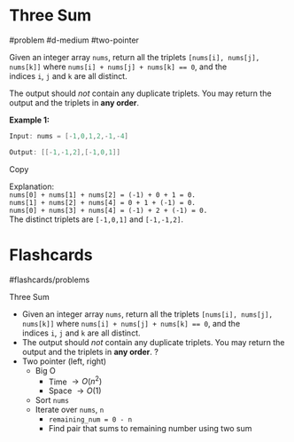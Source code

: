 # Three Sum
#problem #d-medium #two-pointer 

Given an integer array `nums`, return all the triplets `[nums[i], nums[j], nums[k]]` where `nums[i] + nums[j] + nums[k] == 0`, and the indices `i`, `j` and `k` are all distinct.

The output should _not_ contain any duplicate triplets. You may return the output and the triplets in **any order**.

**Example 1:**

```java
Input: nums = [-1,0,1,2,-1,-4]

Output: [[-1,-1,2],[-1,0,1]]
```

Copy

Explanation:  
`nums[0] + nums[1] + nums[2] = (-1) + 0 + 1 = 0.`  
`nums[1] + nums[2] + nums[4] = 0 + 1 + (-1) = 0.`  
`nums[0] + nums[3] + nums[4] = (-1) + 2 + (-1) = 0.`  
The distinct triplets are `[-1,0,1]` and `[-1,-1,2]`.

# Flashcards
#flashcards/problems 

Three Sum
- Given an integer array `nums`, return all the triplets `[nums[i], nums[j], nums[k]]` where `nums[i] + nums[j] + nums[k] == 0`, and the indices `i`, `j` and `k` are all distinct.
- The output should _not_ contain any duplicate triplets. You may return the output and the triplets in **any order**.
?
- Two pointer (left, right)
	- Big O
		- Time $\to O(n^2)$
		- Space $\to O(1)$
	- Sort `nums`
	- Iterate over `nums`, `n`
		- `remaining_num = 0 - n`
		- Find pair that sums to remaining number using two sum
<!--SR:!2025-03-05,24,230-->